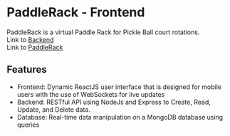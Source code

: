 
# PaddleRack - Frontend

PaddleRack is a virtual Paddle Rack for Pickle Ball court rotations.
<be></br>Link to [Backend](https://github.com/hosung-kim11/PaddleRack-Backend)
<be></br>Link to [PaddleRack](https://paddlerack.live)
## Features

- Frontend: Dynamic ReactJS user interface that is designed for mobile users with the use of WebSockets for live updates
- Backend: RESTful API using NodeJs and Express to Create, Read, Update, and Delete data.
- Database: Real-time data manipulation on a MongoDB database using queries
